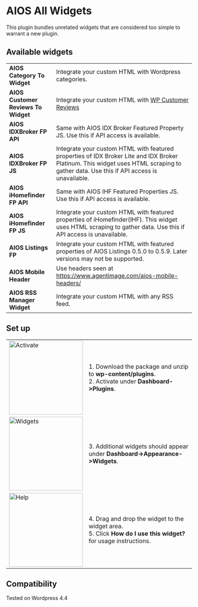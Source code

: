 # AIOS All Widgets

This plugin bundles unrelated widgets that are considered too simple to warrant a new plugin.

## Available widgets

<table>
	<tr>
		<td><b>AIOS Category To Widget</b></td>
		<td>
			Integrate your custom HTML with Wordpress categories.
		</td>
	</tr>
	<tr>
		<td><b>AIOS Customer Reviews To Widget</b></td>
		<td>
			Integrate your custom HTML with <a href="https://wordpress.org/plugins/wp-customer-reviews/" target="_blank">WP Customer Reviews</a>
		</td>
	</tr>
	<tr>
		<td><b>AIOS IDXBroker FP API</b></td>
		<td>
			Same with AIOS IDX Broker Featured Property JS. Use this if API access is available.
		</td>
	</tr>
	<tr>
		<td><b>AIOS IDXBroker FP JS</b></td>
		<td>
			Integrate your custom HTML with featured properties of IDX Broker Lite and IDX Broker Platinum. This widget uses HTML scraping to gather data. Use this if API access is unavailable.
		</td>
	</tr>
	<tr>
		<td><b>AIOS iHomefinder FP API</b></td>
		<td>
			Same with AIOS IHF Featured Properties JS. Use this if API access is available.
		</td>
	</tr>
	<tr>
		<td><b>AIOS iHomefinder FP JS</b></td>
		<td>
			Integrate your custom HTML with featured properties of iHomefinder(IHF). This widget uses HTML scraping to gather data. Use this if API access is unavailable.
		</td>
	</tr>
	<tr>
		<td><b>AIOS Listings FP</b></td>
		<td>
			Integrate your custom HTML with featured properties of AIOS Listings 0.5.0 to 0.5.9. Later versions may not be supported.
		</td>
	</tr>
	<tr>
		<td><b>AIOS Mobile Header</b></td>
		<td>
			Use headers seen at <a href="https://www.agentimage.com/aios-mobile-headers/">https://www.agentimage.com/aios-mobile-headers/</a>
		</td>
	</tr>
    <tr>
		<td><b>AIOS RSS Manager Widget</b></td>
		<td>
			Integrate your custom HTML with any RSS feed.
		</td>
	</tr>
</table>

## Set up

<table>
<tr>
<td>
<a href="http://gitlab.forge99.net/Plugins/aios-all-widgets/uploads/d1cce508cd82e7e67b8577b802d431c8/activate.jpg" target="_blank">
<img src="http://gitlab.forge99.net/Plugins/aios-all-widgets/uploads/d1cce508cd82e7e67b8577b802d431c8/activate.jpg" alt="Activate" width="200"/>
</a>
</td>
<td>
1. Download the package and unzip to <b>wp-content/plugins</b>.<br/>
2. Activate under <b>Dashboard->Plugins</b>.
</td>
</tr>
<tr>
<td>
<a href="http://gitlab.forge99.net/Plugins/aios-all-widgets/uploads/0d0cf2c5b6309e3640f8fee1a2ea65d1/widgets.jpg" target="_blank">
<img width="200" src="http://gitlab.forge99.net/Plugins/aios-all-widgets/uploads/0d0cf2c5b6309e3640f8fee1a2ea65d1/widgets.jpg" alt="Widgets"/>
</a>
</td>
<td>
3. Additional widgets should appear under <b>Dashboard->Appearance->Widgets</b>.
</td>
</tr>
<tr>
<td>
<a href="http://gitlab.forge99.net/Plugins/aios-all-widgets/uploads/bbc3ad765320a372578afd68e84ac514/help.jpg" target="_blank">
<img width="200" src="http://gitlab.forge99.net/Plugins/aios-all-widgets/uploads/bbc3ad765320a372578afd68e84ac514/help.jpg" alt="Help"/>
</a>
</td>
<td>
4. Drag and drop the widget to the widget area.<br/>
5. Click <b>How do I use this widget?</b> for usage instructions.
</ol>
</td>
</tr>
</table>

## Compatibility
Tested on Wordpress 4.4